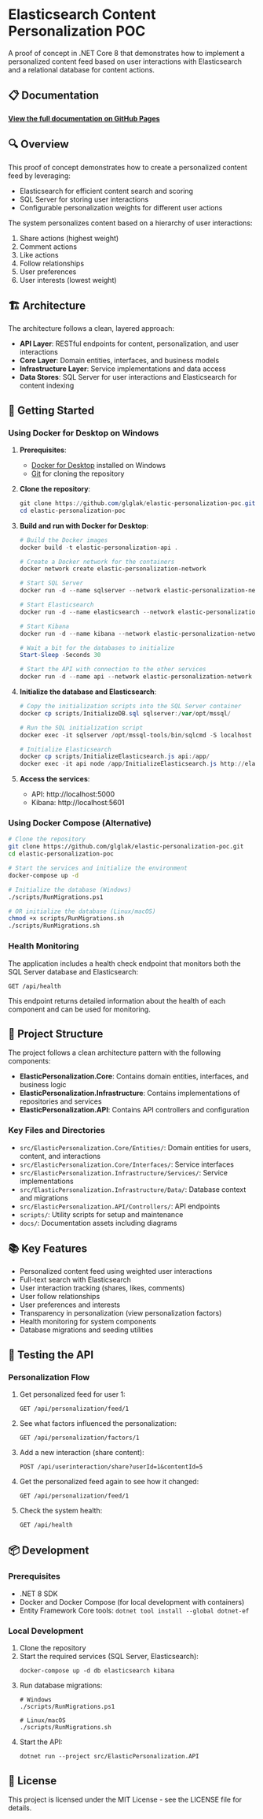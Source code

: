 # Elasticsearch Content Personalization POC

A proof of concept in .NET Core 8 that demonstrates how to implement a personalized content feed based on user interactions with Elasticsearch and a relational database for content actions.

## 📋 Documentation

**[View the full documentation on GitHub Pages](https://glglak.github.io/elastic-personalization-poc/)**

## 🔍 Overview

This proof of concept demonstrates how to create a personalized content feed by leveraging:

- Elasticsearch for efficient content search and scoring
- SQL Server for storing user interactions
- Configurable personalization weights for different user actions

The system personalizes content based on a hierarchy of user interactions:

1. Share actions (highest weight)
2. Comment actions 
3. Like actions
4. Follow relationships
5. User preferences
6. User interests (lowest weight)

## 🏗️ Architecture

The architecture follows a clean, layered approach:

- **API Layer**: RESTful endpoints for content, personalization, and user interactions
- **Core Layer**: Domain entities, interfaces, and business models
- **Infrastructure Layer**: Service implementations and data access
- **Data Stores**: SQL Server for user interactions and Elasticsearch for content indexing

## 🚀 Getting Started

### Using Docker for Desktop on Windows

1. **Prerequisites**:
   - [Docker for Desktop](https://www.docker.com/products/docker-desktop/) installed on Windows
   - [Git](https://git-scm.com/downloads) for cloning the repository

2. **Clone the repository**:
   ```powershell
   git clone https://github.com/glglak/elastic-personalization-poc.git
   cd elastic-personalization-poc
   ```

3. **Build and run with Docker for Desktop**:
   ```powershell
   # Build the Docker images
   docker build -t elastic-personalization-api .
   
   # Create a Docker network for the containers
   docker network create elastic-personalization-network
   
   # Start SQL Server
   docker run -d --name sqlserver --network elastic-personalization-network -e "ACCEPT_EULA=Y" -e "SA_PASSWORD=YourStrongPassword!" -p 1433:1433 mcr.microsoft.com/mssql/server:2022-latest
   
   # Start Elasticsearch
   docker run -d --name elasticsearch --network elastic-personalization-network -e "discovery.type=single-node" -e "xpack.security.enabled=false" -p 9200:9200 -p 9300:9300 docker.elastic.co/elasticsearch/elasticsearch:7.17.10
   
   # Start Kibana
   docker run -d --name kibana --network elastic-personalization-network -e "ELASTICSEARCH_HOSTS=http://elasticsearch:9200" -p 5601:5601 docker.elastic.co/kibana/kibana:7.17.10
   
   # Wait a bit for the databases to initialize
   Start-Sleep -Seconds 30
   
   # Start the API with connection to the other services
   docker run -d --name api --network elastic-personalization-network -e "ConnectionStrings__ContentActionsConnection=Server=sqlserver;Database=ContentActions;User Id=sa;Password=YourStrongPassword!;TrustServerCertificate=True;" -e "ElasticsearchSettings__Url=http://elasticsearch:9200" -p 5000:80 elastic-personalization-api
   ```

4. **Initialize the database and Elasticsearch**:
   ```powershell
   # Copy the initialization scripts into the SQL Server container
   docker cp scripts/InitializeDB.sql sqlserver:/var/opt/mssql/
   
   # Run the SQL initialization script
   docker exec -it sqlserver /opt/mssql-tools/bin/sqlcmd -S localhost -U sa -P YourStrongPassword! -i /var/opt/mssql/InitializeDB.sql
   
   # Initialize Elasticsearch
   docker cp scripts/InitializeElasticsearch.js api:/app/
   docker exec -it api node /app/InitializeElasticsearch.js http://elasticsearch:9200 content
   ```

5. **Access the services**:
   - API: http://localhost:5000
   - Kibana: http://localhost:5601

### Using Docker Compose (Alternative)

```bash
# Clone the repository
git clone https://github.com/glglak/elastic-personalization-poc.git
cd elastic-personalization-poc

# Start the services and initialize the environment
docker-compose up -d

# Initialize the database (Windows)
./scripts/RunMigrations.ps1

# OR initialize the database (Linux/macOS)
chmod +x scripts/RunMigrations.sh
./scripts/RunMigrations.sh
```

### Health Monitoring

The application includes a health check endpoint that monitors both the SQL Server database and Elasticsearch:

```
GET /api/health
```

This endpoint returns detailed information about the health of each component and can be used for monitoring.

## 🔧 Project Structure

The project follows a clean architecture pattern with the following components:

- **ElasticPersonalization.Core**: Contains domain entities, interfaces, and business logic
- **ElasticPersonalization.Infrastructure**: Contains implementations of repositories and services
- **ElasticPersonalization.API**: Contains API controllers and configuration

### Key Files and Directories

- `src/ElasticPersonalization.Core/Entities/`: Domain entities for users, content, and interactions
- `src/ElasticPersonalization.Core/Interfaces/`: Service interfaces
- `src/ElasticPersonalization.Infrastructure/Services/`: Service implementations
- `src/ElasticPersonalization.Infrastructure/Data/`: Database context and migrations
- `src/ElasticPersonalization.API/Controllers/`: API endpoints
- `scripts/`: Utility scripts for setup and maintenance
- `docs/`: Documentation assets including diagrams

## 📚 Key Features

- Personalized content feed using weighted user interactions
- Full-text search with Elasticsearch
- User interaction tracking (shares, likes, comments)
- User follow relationships
- User preferences and interests
- Transparency in personalization (view personalization factors)
- Health monitoring for system components
- Database migrations and seeding utilities

## 🧪 Testing the API

### Personalization Flow

1. Get personalized feed for user 1:
   ```
   GET /api/personalization/feed/1
   ```

2. See what factors influenced the personalization:
   ```
   GET /api/personalization/factors/1
   ```

3. Add a new interaction (share content):
   ```
   POST /api/userinteraction/share?userId=1&contentId=5
   ```

4. Get the personalized feed again to see how it changed:
   ```
   GET /api/personalization/feed/1
   ```

5. Check the system health:
   ```
   GET /api/health
   ```

## 📦 Development

### Prerequisites

- .NET 8 SDK
- Docker and Docker Compose (for local development with containers)
- Entity Framework Core tools: `dotnet tool install --global dotnet-ef`

### Local Development

1. Clone the repository
2. Start the required services (SQL Server, Elasticsearch):
   ```
   docker-compose up -d db elasticsearch kibana
   ```
3. Run database migrations:
   ```
   # Windows
   ./scripts/RunMigrations.ps1
   
   # Linux/macOS
   ./scripts/RunMigrations.sh
   ```
4. Start the API:
   ```
   dotnet run --project src/ElasticPersonalization.API
   ```

## 📝 License

This project is licensed under the MIT License - see the LICENSE file for details.
